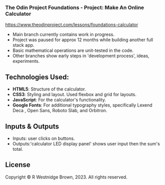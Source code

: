 ### The Odin Project Foundations - Project: Make An Online Calculator 
https://www.theodinproject.com/lessons/foundations-calculator

- Main branch currently contains work in progress.
- Project was paused for approx 12 months while building another full stack app. 
- Basic mathematical operations are unit-tested in the code.
- Other branches show early steps in 'development process', ideas, experiments. 

## Technologies Used:

- **HTML5**: Structure of the calculator.
- **CSS3**: Styling and layout. Used flexbox and grid for layouts. 
- **JavaScript**: For the calculator's functionality.
- **Google Fonts**: For additional typography styles, specifically Lexend Deca
, Open Sans, Roboto Slab, and Orbitron.

## Inputs & Outputs

- Inputs: user clicks on buttons.
- Outputs:'calculator LED display panel' shows user input then the sum's total. 

 ## License

Copyright &copy; R Westnidge Brown, 2023. All rights reserved.

